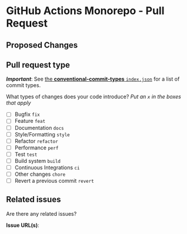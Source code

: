 # GitHub Actions Monorepo - Pull Request
<!--- Please remove all comments prior to opening the pull request with this template --->

## Proposed Changes
<!--- Describe the big picture of your changes here to communicate to the maintainers why this pull request should be accepted. If it fixes a bug or resolves a feature request, be sure to link to that issue. --->

## Pull request type
***Important***: See [the **conventional-commit-types** `index.json`](https://github.com/commitizen/conventional-commit-types/blob/master/index.json) for a list of commit types.
<!-- Please try to limit your pull request to one type, submit multiple pull requests if needed. --> 

What types of changes does your code introduce? 
_Put an `x` in the boxes that apply_
- [ ] Bugfix                    `fix`
- [ ] Feature                   `feat`
- [ ] Documentation             `docs`
- [ ] Style/Formatting          `style`
- [ ] Refactor                  `refactor`
- [ ] Performance               `perf`
- [ ] Test                      `test`
- [ ] Build system              `build`
- [ ] Continuous Integrations   `ci`
- [ ] Other changes             `chore`
- [ ] Revert a previous commit  `revert`

## Related issues
Are there any related issues?
<!-- Please include the URL to the related issue(s). -->
**Issue URL(s)**: 

